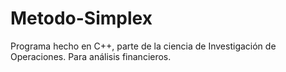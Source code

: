 # Metodo-Simplex
 Programa hecho en C++, parte de la ciencia de Investigación de Operaciones. Para análisis financieros.
